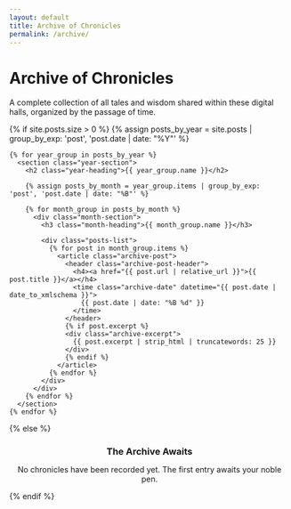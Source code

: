 ```yaml
---
layout: default
title: Archive of Chronicles
permalink: /archive/
---
```


<div class="card">
  <h1>Archive of Chronicles</h1>
  <p class="lead">A complete collection of all tales and wisdom shared within these digital halls, organized by the passage of time.</p>

  {% if site.posts.size > 0 %}
    {% assign posts_by_year = site.posts | group_by_exp: 'post', 'post.date | date: "%Y"' %}
    
    {% for year_group in posts_by_year %}
      <section class="year-section">
        <h2 class="year-heading">{{ year_group.name }}</h2>
        
        {% assign posts_by_month = year_group.items | group_by_exp: 'post', 'post.date | date: "%B"' %}
        
        {% for month_group in posts_by_month %}
          <div class="month-section">
            <h3 class="month-heading">{{ month_group.name }}</h3>
            
            <div class="posts-list">
              {% for post in month_group.items %}
                <article class="archive-post">
                  <header class="archive-post-header">
                    <h4><a href="{{ post.url | relative_url }}">{{ post.title }}</a></h4>
                    <time class="archive-date" datetime="{{ post.date | date_to_xmlschema }}">
                      {{ post.date | date: "%B %d" }}
                    </time>
                  </header>
                  {% if post.excerpt %}
                  <div class="archive-excerpt">
                    {{ post.excerpt | strip_html | truncatewords: 25 }}
                  </div>
                  {% endif %}
                </article>
              {% endfor %}
            </div>
          </div>
        {% endfor %}
      </section>
    {% endfor %}
  {% else %}
    <div class="no-posts">
      <h3>The Archive Awaits</h3>
      <p>No chronicles have been recorded yet. The first entry awaits your noble pen.</p>
    </div>
  {% endif %}
</div>

<style>
.year-section {
  margin-bottom: var(--space-3xl);
}

.year-heading {
  color: var(--burgundy);
  border-bottom: 3px solid var(--gold-primary);
  padding-bottom: var(--space-sm);
  margin-bottom: var(--space-xl);
  position: relative;
}

.year-heading::before {
  content: '📜';
  margin-right: var(--space-sm);
  color: var(--gold-primary);
}

.month-section {
  margin-bottom: var(--space-2xl);
}

.month-heading {
  color: var(--ink-medium);
  font-size: var(--font-size-xl);
  margin-bottom: var(--space-lg);
  padding-left: var(--space-lg);
  border-left: 4px solid var(--gold-primary);
}

.posts-list {
  margin-left: var(--space-xl);
}

.archive-post {
  background: rgba(255, 255, 255, 0.5);
  border: 1px solid rgba(212, 175, 55, 0.2);
  border-radius: var(--radius-md);
  padding: var(--space-lg);
  margin-bottom: var(--space-lg);
  transition: var(--transition-normal);
}

.archive-post:hover {
  background: rgba(255, 255, 255, 0.8);
  border-color: var(--gold-primary);
  transform: translateX(var(--space-sm));
}

.archive-post-header {
  display: flex;
  justify-content: space-between;
  align-items: flex-start;
  margin-bottom: var(--space-sm);
  gap: var(--space-lg);
}

.archive-post h4 {
  margin: 0;
  font-size: var(--font-size-lg);
  flex: 1;
}

.archive-post h4 a {
  color: var(--ink-dark);
  text-decoration: none;
  border: none;
}

.archive-post h4 a:hover {
  color: var(--burgundy);
}

.archive-date {
  color: var(--ink-light);
  font-size: var(--font-size-sm);
  font-family: 'Open Sans', sans-serif;
  font-weight: 600;
  white-space: nowrap;
  background: rgba(212, 175, 55, 0.1);
  padding: var(--space-xs) var(--space-sm);
  border-radius: var(--radius-sm);
}

.archive-excerpt {
  color: var(--ink-medium);
  font-size: var(--font-size-base);
  line-height: 1.5;
  margin-top: var(--space-sm);
}

.no-posts {
  text-align: center;
  padding: var(--space-3xl);
  color: var(--ink-light);
}

.no-posts h3 {
  color: var(--ink-medium);
  margin-bottom: var(--space-lg);
}

@media (max-width: 768px) {
  .archive-post-header {
    flex-direction: column;
    align-items: flex-start;
    gap: var(--space-sm);
  }
  
  .posts-list {
    margin-left: 0;
  }
  
  .month-heading {
    padding-left: var(--space-sm);
  }
}
</style>